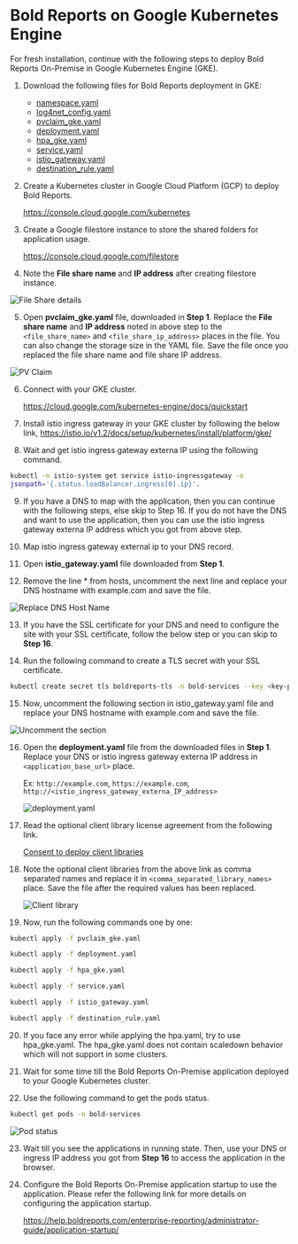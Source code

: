 # Bold Reports on Google Kubernetes Engine

For fresh installation, continue with the following steps to deploy Bold Reports On-Premise in Google Kubernetes Engine (GKE).

1. Download the following files for Bold Reports deployment in GKE:

    * [namespace.yaml](https://raw.githubusercontent.com/boldreports/bold-reports-kubernetes/v5.3.8/deploy/namespace.yaml)
    * [log4net_config.yaml](https://raw.githubusercontent.com/boldreports/bold-reports-kubernetes/v5.3.8/deploy/log4net_config.yaml)
    * [pvclaim_gke.yaml](https://raw.githubusercontent.com/boldreports/bold-reports-kubernetes/v5.3.8/deploy/pvclaim_gke.yaml)
    * [deployment.yaml](https://raw.githubusercontent.com/boldreports/bold-reports-kubernetes/v5.3.8/deploy/deployment.yaml)
    * [hpa_gke.yaml](https://raw.githubusercontent.com/boldreports/bold-reports-kubernetes/v5.3.8/deploy/hpa_gke.yaml)
    * [service.yaml](https://raw.githubusercontent.com/boldreports/bold-reports-kubernetes/v5.3.8/deploy/service.yaml)
    * [istio_gateway.yaml](https://raw.githubusercontent.com/boldreports/bold-reports-kubernetes/v5.3.8/deploy/istio_gateway.yaml)
    * [destination_rule.yaml](https://raw.githubusercontent.com/boldreports/bold-reports-kubernetes/v5.3.8/deploy/destination_rule.yaml)

2. Create a Kubernetes cluster in Google Cloud Platform (GCP) to deploy Bold Reports.

   https://console.cloud.google.com/kubernetes 

3. Create a Google filestore instance to store the shared folders for application usage.

   https://console.cloud.google.com/filestore 

4. Note the **File share name** and **IP address** after creating filestore instance.

![File Share details](/docs/images/gke_file_share_details.png)

5. Open **pvclaim_gke.yaml** file, downloaded in **Step 1**. Replace the **File share name** and **IP address** noted in above step to the `<file_share_name>` and `<file_share_ip_address>` places in the file. You can also change the storage size in the YAML file. Save the file once you replaced the file share name and file share IP address.

![PV Claim](/docs/images/gke_pvclaim.png)

6. Connect with your GKE cluster.

   https://cloud.google.com/kubernetes-engine/docs/quickstart

7. Install istio ingress gateway in your GKE cluster by following the below link,
https://istio.io/v1.2/docs/setup/kubernetes/install/platform/gke/

8.	Wait and get istio ingress gateway externa IP using the following command.

```sh
kubectl -n istio-system get service istio-ingressgateway -o 
jsonpath='{.status.loadBalancer.ingress[0].ip}'.
```

9. If you have a DNS to map with the application, then you can continue with the following steps, else skip to Step 16. If you do not have the DNS and want to use the application, then you can use the istio ingress gateway externa IP address which you got from above step.

10.	Map istio ingress gateway external ip to your DNS record.

11.	Open **istio_gateway.yaml** file downloaded from **Step 1**.

12.	Remove the line * from hosts, uncomment the next line and replace your DNS hostname with example.com and save the file.

![Replace DNS Host Name](images/dns-hostname.png) 

13. If you have the SSL certificate for your DNS and need to configure the site with your SSL certificate, follow the below step or you can skip to **Step 16**.

14. Run the following command to create a TLS secret with your SSL certificate.

```sh
kubectl create secret tls boldreports-tls -n bold-services --key <key-path> --cert <certificate-path>
```

15.	Now, uncomment the following section in istio_gateway.yaml file and replace your DNS hostname with example.com and save the file.

![Uncomment the section](images/uncomment-section.png) 

16. Open the **deployment.yaml** file from the downloaded files in **Step 1**. Replace your DNS or istio ingress gateway externa IP address in `<application_base_url>` place.
    
    Ex:  `http://example.com`, `https://example.com`, `http://<istio_ingress_gateway_externa_IP_address>`

    ![deployment.yaml](/docs/images/deployment_yaml.png) 

17. Read the optional client library license agreement from the following link.

    [Consent to deploy client libraries](../docs/consent-to-deploy-client-libraries.md)

18. Note the optional client libraries from the above link as comma separated names and replace it in `<comma_separated_library_names>` place. Save the file after the required values has been replaced.

    ![Client library](/docs/images/client-library.png) 

19.	Now, run the following commands one by one:

```sh
kubectl apply -f pvclaim_gke.yaml
```

```sh
kubectl apply -f deployment.yaml
```

```sh
kubectl apply -f hpa_gke.yaml
```

```sh
kubectl apply -f service.yaml
```

```sh
kubectl apply -f istio_gateway.yaml
```

```sh
kubectl apply -f destination_rule.yaml
```

20. If you face any error while applying the hpa.yaml, try to use hpa_gke.yaml. The hpa_gke.yaml does not contain scaledown behavior which will not support in some clusters.

21.	Wait for some time till the Bold Reports On-Premise application deployed to your Google Kubernetes cluster.

22.	Use the following command to get the pods status.

```sh
kubectl get pods -n bold-services
```
![Pod status](/docs/images/pod_status.png) 

23. Wait till you see the applications in running state. Then, use your DNS or ingress IP address you got from **Step 16** to access the application in the browser.

24.	Configure the Bold Reports On-Premise application startup to use the application. Please refer the following link for more details on configuring the application startup.
    
    https://help.boldreports.com/enterprise-reporting/administrator-guide/application-startup/
